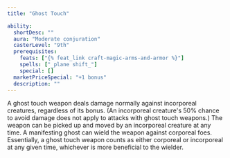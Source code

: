 ```yaml
---
title: "Ghost Touch"

ability:
  shortDesc: ""
  aura: "Moderate conjuration"
  casterLevel: "9th"
  prerequisites:
    feats: ["{% feat_link craft-magic-arms-and-armor %}"]
    spells: ["_plane shift_"]
    special: []
  marketPriceSpecial: "+1 bonus"
  description: ""
---
```

A ghost touch weapon deals damage normally against incorporeal creatures, regardless of its bonus. (An incorporeal creature's 50% chance to avoid damage does not apply to attacks with ghost touch weapons.) The weapon can be picked up and moved by an incorporeal creature at any time. A manifesting ghost can wield the weapon against corporeal foes. Essentially, a ghost touch weapon counts as either corporeal or incorporeal at any given time, whichever is more beneficial to the wielder.


